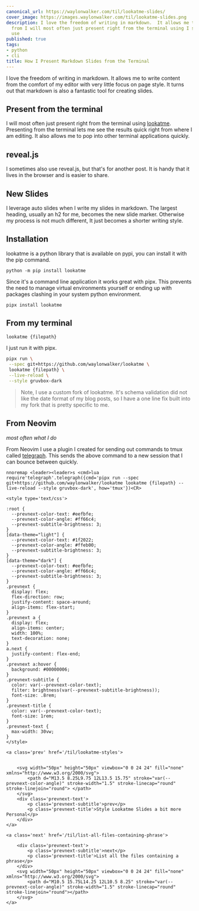 ```yaml
---
canonical_url: https://waylonwalker.com/til/lookatme-slides/
cover_image: https://images.waylonwalker.com/til/lookatme-slides.png
description: I love the freedom of writing in markdown.  It allows me to write content
  from I will most often just present right from the terminal using I sometimes also
  use
published: true
tags:
- python
- cli
title: How I Present Markdown Slides from the Terminal
---
```


I love the freedom of writing in markdown.  It allows me to write content from the comfort of my editor with very little focus on page style.  It turns out that markdown is also a fantastic tool for creating slides.

## Present from the terminal

I will most often just present right from the terminal using [lookatme](https://lookatme.readthedocs.io/en/latest/index.html).  Presenting from the terminal lets me see the results quick right from where I am editing. It also allows me to pop into other terminal applications quickly.

## reveal.js

I sometimes also use reveal.js, but that's for another post.  It is handy that it lives in the browser and is easier to share.

## New Slides

I leverage auto slides when I write my slides in markdown.  The largest heading, usually an h2 for me, becomes the new slide marker.  Otherwise my process is not much different, It just becomes a shorter writing style.

## Installation

lookatme is a python library that is available on pypi, you can install it with the pip command.

```
python -m pip install lookatme
```

Since it's a command line application it works great with pipx.  This prevents the need to manage virtual environments yourself or ending up with packages clashing in your system python environment.

```
pipx install lookatme
```

## From my terminal

``` bash
lookatme {filepath}
```

I just run it with pipx.

``` bash
pipx run \
 --spec git+https://github.com/waylonwalker/lookatme \
 lookatme {filepath} \
 --live-reload \
 --style gruvbox-dark
```

> Note, I use a custom fork of lookatme.  It's schema validation did not like
> the date format of my blog posts, so I have a one line fix built into my
> fork that is pretty specific to me.

## From Neovim
_most often what I do_

From Neovim I use a plugin I created for sending out commands to tmux called [telegraph](https://github.com/WaylonWalker/Telegraph.nvim).  This sends the above command to a new session that I can bounce between quickly.

``` vim
nnoremap <leader><leader>s <cmd>lua require'telegraph'.telegraph({cmd='pipx run --spec git+https://github.com/waylonwalker/lookatme lookatme {filepath} --live-reload --style gruvbox-dark', how='tmux'})<CR>
```
<div class='prevnext'>

    <style type='text/css'>

    :root {
      --prevnext-color-text: #eefbfe;
      --prevnext-color-angle: #ff66c4;
      --prevnext-subtitle-brightness: 3;
    }
    [data-theme="light"] {
      --prevnext-color-text: #1f2022;
      --prevnext-color-angle: #ffeb00;
      --prevnext-subtitle-brightness: 3;
    }
    [data-theme="dark"] {
      --prevnext-color-text: #eefbfe;
      --prevnext-color-angle: #ff66c4;
      --prevnext-subtitle-brightness: 3;
    }
    .prevnext {
      display: flex;
      flex-direction: row;
      justify-content: space-around;
      align-items: flex-start;
    }
    .prevnext a {
      display: flex;
      align-items: center;
      width: 100%;
      text-decoration: none;
    }
    a.next {
      justify-content: flex-end;
    }
    .prevnext a:hover {
      background: #00000006;
    }
    .prevnext-subtitle {
      color: var(--prevnext-color-text);
      filter: brightness(var(--prevnext-subtitle-brightness));
      font-size: .8rem;
    }
    .prevnext-title {
      color: var(--prevnext-color-text);
      font-size: 1rem;
    }
    .prevnext-text {
      max-width: 30vw;
    }
    </style>
    
    <a class='prev' href='/til/lookatme-styles'>
    

        <svg width="50px" height="50px" viewbox="0 0 24 24" fill="none" xmlns="http://www.w3.org/2000/svg">
            <path d="M13.5 8.25L9.75 12L13.5 15.75" stroke="var(--prevnext-color-angle)" stroke-width="1.5" stroke-linecap="round" stroke-linejoin="round"> </path>
        </svg>
        <div class='prevnext-text'>
            <p class='prevnext-subtitle'>prev</p>
            <p class='prevnext-title'>Style Lookatme Slides a bit more Personal</p>
        </div>
    </a>
    
    <a class='next' href='/til/list-all-files-containing-phrase'>
    
        <div class='prevnext-text'>
            <p class='prevnext-subtitle'>next</p>
            <p class='prevnext-title'>List all the files containing a phrase</p>
        </div>
        <svg width="50px" height="50px" viewbox="0 0 24 24" fill="none" xmlns="http://www.w3.org/2000/svg">
            <path d="M10.5 15.75L14.25 12L10.5 8.25" stroke="var(--prevnext-color-angle)" stroke-width="1.5" stroke-linecap="round" stroke-linejoin="round"></path>
        </svg>
    </a>
  </div>